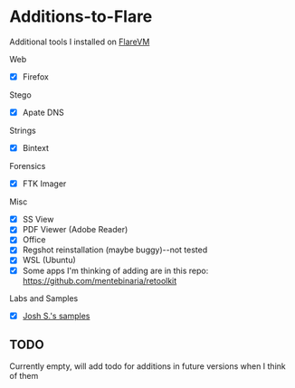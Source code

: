# Additions-to-Flare
Additional tools I installed on [FlareVM](https://github.com/fireeye/flare-vm)

Web
- [x] Firefox

Stego
- [x] Apate DNS

Strings
- [x] Bintext

Forensics
- [x] FTK Imager

Misc
- [x] SS View
- [x] PDF Viewer (Adobe Reader)
- [x] Office
- [x] Regshot reinstallation (maybe buggy)--not tested
- [x] WSL (Ubuntu)
- [x] Some apps I'm thinking of adding are in this repo: https://github.com/mentebinaria/retoolkit

Labs and Samples
- [x] [Josh S.'s samples](https://github.com/jstrosch/malware-samples)

## TODO
Currently empty, will add todo for additions in future versions when I think of them
